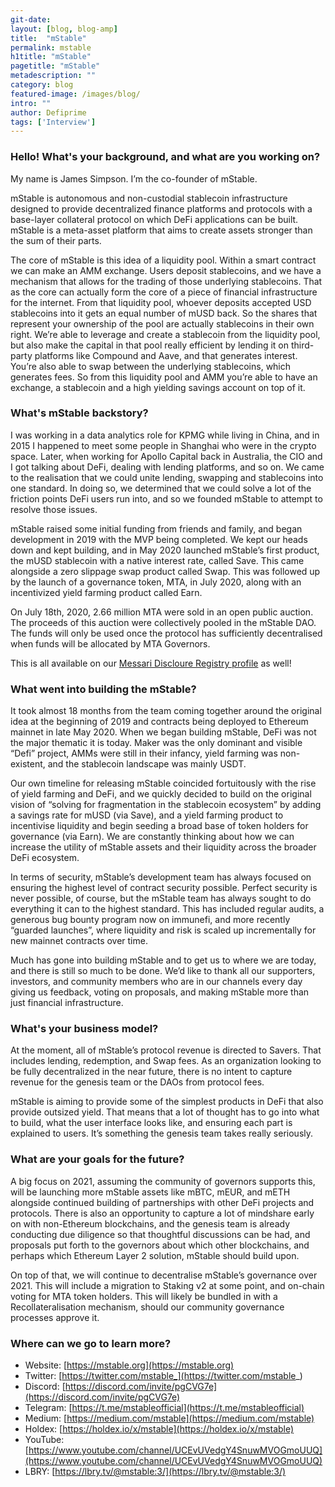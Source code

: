 ```yaml
---
git-date:
layout: [blog, blog-amp]
title:  "mStable"
permalink: mstable
h1title: "mStable"
pagetitle: "mStable"
metadescription: ""
category: blog
featured-image: /images/blog/
intro: ""
author: Defiprime
tags: ['Interview']
---
```


### Hello! What's your background, and what are you working on?

My name is James Simpson. I’m the co-founder of mStable. 

mStable is autonomous and non-custodial stablecoin infrastructure designed to provide decentralized finance platforms and protocols with a base-layer collateral protocol on which DeFi applications can be built. mStable is a meta-asset platform that aims to create assets stronger than the sum of their parts.

The core of mStable is this idea of a liquidity pool. Within a smart contract we can make an AMM exchange. Users deposit stablecoins, and we have a mechanism that allows for the trading of those underlying stablecoins. That as the core can actually form the core of a piece of financial infrastructure for the internet. From that liquidity pool, whoever deposits accepted USD stablecoins into it gets an equal number of mUSD back. So the shares that represent your ownership of the pool are actually stablecoins in their own right. We’re able to leverage and create a stablecoin from the liquidity pool, but also make the capital in that pool really efficient by lending it on third-party platforms like Compound and Aave, and that generates interest. You’re also able to swap between the underlying stablecoins, which generates fees. So from this liquidity pool and AMM you’re able to have an exchange, a stablecoin and a high yielding savings account on top of it.


### What's mStable backstory? 

I was working in a data analytics role for KPMG while living in China, and in 2015 I happened to meet some people in Shanghai who were in the crypto space. Later, when working for Apollo Capital back in Australia, the CIO and I got talking about DeFi, dealing with lending platforms, and so on. We came to the realisation that we could unite lending, swapping and stablecoins into one standard. In doing so, we determined that we could solve a lot of the friction points DeFi users run into, and so we founded mStable to attempt to resolve those issues.

mStable raised some initial funding from friends and family, and began development in 2019 with the MVP being completed. We kept our heads down and kept building, and in May 2020 launched mStable’s first product, the mUSD stablecoin with a native interest rate, called Save. This came alongside a zero slippage swap product called Swap. This was followed up by the launch of a governance token, MTA, in July 2020, along with an incentivized yield farming product called Earn. 

On July 18th, 2020, 2.66 million MTA were sold in an open public auction. The proceeds of this auction were collectively pooled in the mStable DAO. The funds will only be used once the protocol has sufficiently decentralised when funds will be allocated by MTA Governors.

This is all available on our [Messari Discloure Registry profile](https://messari.io/asset/meta/profile) as well!


### What went into building the mStable?

It took almost 18 months from the team coming together around the original idea at the beginning of 2019 and contracts being deployed to Ethereum mainnet in late May 2020. When we began building mStable, DeFi was not the major thematic it is today. Maker was the only dominant and visible “Defi” project, AMMs were still in their infancy, yield farming was non-existent, and the stablecoin landscape was mainly USDT.

Our own timeline for releasing mStable coincided fortuitously with the rise of yield farming and DeFi, and we quickly decided to build on the original vision of “solving for fragmentation in the stablecoin ecosystem” by adding a savings rate for mUSD (via Save), and a yield farming product to incentivise liquidity and begin seeding a broad base of token holders for governance (via Earn). We are constantly thinking about how we can increase the utility of mStable assets and their liquidity across the broader DeFi ecosystem.

In terms of security, mStable’s development team has always focused on ensuring the highest level of contract security possible. Perfect security is never possible, of course, but the mStable team has always sought to do everything it can to the highest standard. This has included regular audits, a generous bug bounty program now on immunefi, and more recently “guarded launches”, where liquidity and risk is scaled up incrementally for new mainnet contracts over time.

Much has gone into building mStable and to get us to where we are today, and there is still so much to be done. We’d like to thank all our supporters, investors, and community members who are in our channels every day giving us feedback, voting on proposals, and making mStable more than just financial infrastructure. 


### What's your business model?

At the moment, all of mStable’s protocol revenue is directed to Savers. That includes lending, redemption, and Swap fees. As an organization looking to be fully decentralized in the near future, there is no intent to capture revenue for the genesis team or the DAOs from protocol fees. 

mStable is aiming to provide some of the simplest products in DeFi that also provide outsized yield. That means that a lot of thought has to go into what to build, what the user interface looks like, and ensuring each part is explained to users. It’s something the genesis team takes really seriously.


### What are your goals for the future?

A big focus on 2021, assuming the community of governors supports this, will be launching more mStable assets like mBTC, mEUR, and mETH alongside continued building of partnerships with other DeFi projects and protocols. There is also an opportunity to capture a lot of mindshare early on with non-Ethereum blockchains, and the genesis team is already conducting due diligence so that thoughtful discussions can be had, and proposals put forth to the governors about which other blockchains, and perhaps which Ethereum Layer 2 solution, mStable should build upon.

On top of that, we will continue to decentralise mStable’s governance over 2021. This will include a migration to Staking v2 at some point, and on-chain voting for MTA token holders. This will likely be bundled in with a Recollateralisation mechanism, should our community governance processes approve it.


### Where can we go to learn more?

*   Website: [https://mstable.org](https://mstable.org)
*   Twitter: [https://twitter.com/mstable_](https://twitter.com/mstable_)
*   Discord: [https://discord.com/invite/pgCVG7e](https://discord.com/invite/pgCVG7e)
*   Telegram: [https://t.me/mstableofficial](https://t.me/mstableofficial)
*   Medium: [https://medium.com/mstable](https://medium.com/mstable)
*   Holdex: [https://holdex.io/x/mstable](https://holdex.io/x/mstable)
*   YouTube: [https://www.youtube.com/channel/UCEvUVedgY4SnuwMVOGmoUUQ](https://www.youtube.com/channel/UCEvUVedgY4SnuwMVOGmoUUQ)
*   LBRY: [https://lbry.tv/@mstable:3/](https://lbry.tv/@mstable:3/)  